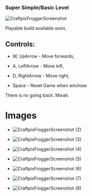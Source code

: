 ### Super Simple/Basic Level
![CraftpixFroggerScreenshot](https://user-images.githubusercontent.com/87118878/197635838-bd403402-47e5-4cbf-81f9-61e589b4ae26.png)

Playable build available soon, 

## Controls:

- W, UpArrow - Move forwards,
- A, LeftArrow - Move left,
- D, RightArrow - Move right,

- Space - Reset Game when win/lose

There is no going back. Mwah.

# Images

- ![CraftpixFroggerScreenshot (2)](https://user-images.githubusercontent.com/87118878/197730742-dd6e2f46-8d15-47b4-8fb5-34d49fed8ea7.png)
- ![CraftpixFroggerScreenshot (3)](https://user-images.githubusercontent.com/87118878/197730746-d6058c9f-318a-4a2e-a15a-db441f3608bb.png)
- ![CraftpixFroggerScreenshot (4)](https://user-images.githubusercontent.com/87118878/197730747-8ef58472-a87c-484c-bd39-aef5e7ffb3f1.png)


- ![CraftpixFroggerScreenshot (5)](https://user-images.githubusercontent.com/87118878/197730749-ce765d3b-d3e5-4d31-9cda-29540c49632c.png)
- ![CraftpixFroggerScreenshot (6)](https://user-images.githubusercontent.com/87118878/197730750-adf89444-6934-462b-a70c-a09497192514.png)
- ![CraftpixFroggerScreenshot (7)](https://user-images.githubusercontent.com/87118878/197747833-12ea5a89-372e-4e02-8748-a28822ced484.png)
- ![CraftpixFroggerScreenshot (8)](https://user-images.githubusercontent.com/87118878/197747840-0d5813cb-f6f3-452b-8d23-bfb70df35c32.png)

